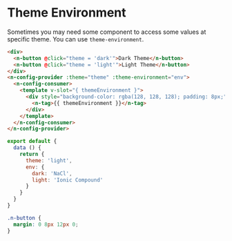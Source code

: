 # Theme Environment
Sometimes you may need some component to access some values at specific theme. You can use `theme-environment`.
```html
<div>
  <n-button @click="theme = 'dark'">Dark Theme</n-button>
  <n-button @click="theme = 'light'">Light Theme</n-button>
</div>
<n-config-provider :theme="theme" :theme-environment="env">
  <n-config-consumer>
    <template v-slot="{ themeEnvironment }">
      <div style="background-color: rgba(128, 128, 128); padding: 8px;">
        <n-tag>{{ themeEnvironment }}</n-tag>
      </div>
    </template>
  </n-config-consumer>
</n-config-provider>
```
```js
export default {
  data () {
    return {
      theme: 'light',
      env: {
        dark: 'NaCl',
        light: 'Ionic Compound'
      }
    }
  }
}
```
```css
.n-button {
  margin: 0 8px 12px 0;
}
```